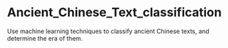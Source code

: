 # Ancient_Chinese_Text_classification
Use machine learning techniques to classify ancient Chinese texts, and determine the era of them.

